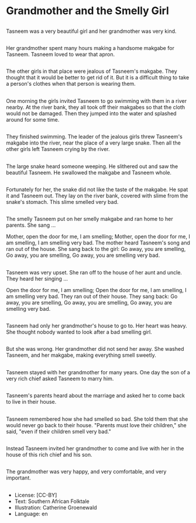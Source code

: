# Grandmother and the Smelly Girl

##
Tasneem was a very beautiful girl
and her grandmother was very
kind.

##
Her grandmother spent many hours
making a handsome makgabe for
Tasneem. Tasneem loved to wear
that apron.

##
The other girls in that place were
jealous of Tasneem's makgabe.
They thought that it would be better
to get rid of it.
But it is a difficult thing to take a
person's clothes when that person
is wearing them.

##
One morning the girls invited
Tasneem to go swimming with them
in a river nearby. At the river bank,
they all took off their makgabes so
that the cloth would not be
damaged.
Then they jumped into the water
and splashed around for some time.

##
They finished swimming. The leader
of the jealous girls threw Tasneem's
makgabe into the river, near the
place of a very large snake. Then all
the other girls left Tasneem crying
by the river.

##
The large snake heard someone
weeping. He slithered out and saw
the beautiful Tasneem. He
swallowed the makgabe and
Tasneem whole.

##
Fortunately for her, the snake did
not like the taste of the makgabe.
He spat it and Tasneem out. They
lay on the river bank, covered with
slime from the snake's stomach.
This slime smelled very bad.

##
The smelly Tasneem put on her
smelly makgabe and ran home to
her parents.
She sang …

Mother, open the door for me, I am smelling;
Mother, open the door for me, I am smelling,
I am smelling very bad.
The mother heard Tasneem's song and ran out of the house.
She sang back to the girl:
Go away, you are smelling,
Go away, you are smelling,
Go away, you are smelling very bad.

##
Tasneem was very upset.
She ran off to the house of her aunt
and uncle.
They heard her singing …

Open the door for me, I am smelling;
Open the door for me, I am smelling,
I am smelling very bad.
They ran out of their house. They sang back:
Go away, you are smelling,
Go away, you are smelling,
Go away, you are smelling very bad.

##
Tasneem had only her
grandmother's house to go to. Her
heart was heavy. She thought
nobody wanted to look after a bad
smelling girl.

##
But she was wrong. Her
grandmother did not send her away.
She washed Tasneem, and her
makgabe, making everything smell
sweetly.

##
Tasneem stayed with her
grandmother for many years.
One day the son of a very rich chief
asked Tasneem to marry him.

##
Tasneem's parents heard about the
marriage and asked her to come
back to live in their house.

##
Tasneem remembered how she had
smelled so bad.
She told them that she would never
go back to their house.
"Parents must love their children,"
she said, "even if their children
smell very bad."

##
Instead Tasneem invited her
grandmother to come and live with
her in the house of this rich chief
and his son.

##
The grandmother was very happy, and very comfortable, and very important.

##
* License: [CC-BY]
* Text: Southern African Folktale
* Illustration: Catherine Groenewald
* Language: en

